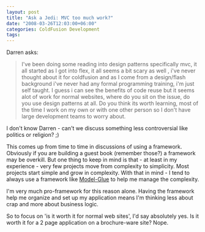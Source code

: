 ```yaml
---
layout: post
title: "Ask a Jedi: MVC too much work?"
date: "2008-03-26T12:03:00+06:00"
categories: ColdFusion Development 
tags: 
---
```


Darren asks:

<blockquote>
<p>
I've been doing some reading into design patterns specifically mvc, it all started as I got into flex, it all seems a bit scary as well , i've never thought about it for coldfusion and as I come from a design/flash background i've never had any formal programming training, i'm just self taught. I guess i can see the benefits of code reuse but it seems alot of work for normal websites, where do you sit on the issue, do you use design patterns at all. Do you think its worth learning, most of the time I work on my own or with one other person so I don't have large development teams to worry about. 
</p>
</blockquote>

I don't know Darren - can't we discuss something less controversial like politics or religion? ;) 

This comes up from time to time in discussions of using a framework. Obviously if you are building a guest book (remember those?) a framework may be overkill. But one thing to keep in mind is that - at least in my experience - very few projects move from complexity to simplicity. Most projects start simple and grow in complexity. With that in mind - I tend to always use a framework like <a href="http://www.model-glue.com">Model-Glue</a> to help me manage the complexity.

I'm very much pro-framework for this reason alone. Having the framework help me organize and set up my application means I'm thinking less about crap and more about business logic. 

So to focus on 'is it worth it for normal web sites', I'd say absolutely yes. Is it worth it for a 2 page application on a brochure-ware site? Nope.